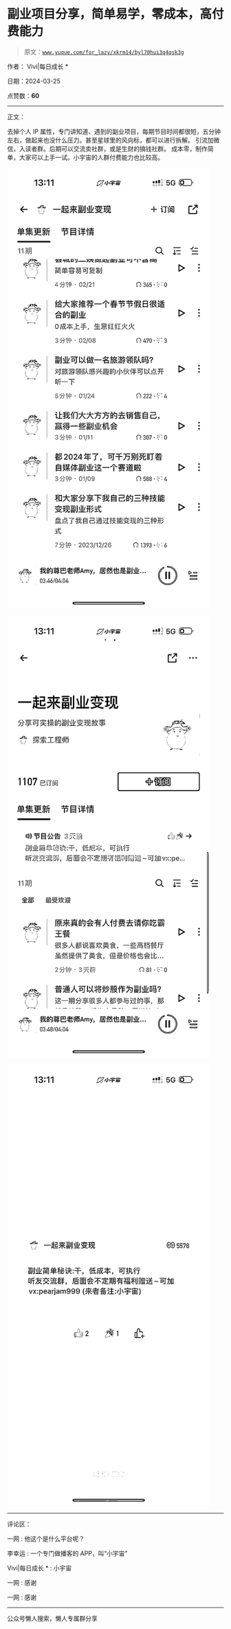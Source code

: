 # 副业项目分享，简单易学，零成本，高付费能力

> 原文：[`www.yuque.com/for_lazy/xkrm14/byl70hui3q4qsk3g`](https://www.yuque.com/for_lazy/xkrm14/byl70hui3q4qsk3g)

作者： Vivi|每日成长 *

日期：2024-03-25

点赞数：**60**

* * *

正文：

去掉个人 IP 属性，专门讲知道、遇到的副业项目，每期节目时间都很短，五分钟左右，做起来也没什么压力。甚至星球里的风向标，都可以进行拆解。
引流加微信，入读者群。后期可以交流卖社群，或是生财的搞钱社群。 成本零，制作简单，大家可以上手一试。小宇宙的人群付费能力也比较高。

![](img/101038ce96ea3848383c775460623238.png)

![](img/86be0a8b0bda07fe43fefe173737b981.png)

![](img/dfa9480bc31ca12533797fb1dc219b39.png)

* * *

评论区：

一网 : 他这个是什么平台呢？

李幸运 : 一个专门做播客的 APP，叫“小宇宙”

Vivi|每日成长 * : 小宇宙

一网 : 感谢

一网 : 感谢

* * *

公众号懒人搜索，懒人专属群分享